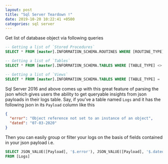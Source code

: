 ```yaml
---
layout: post
title: "Sql Server Teardown !"
date: 2019-10-20 10:22:41 +0500
categories: sql server
---
```


Get list of database object via following queries

```sql
-- Getting a list of `Stored Procedures`
SELECT * FROM [master].INFORMATION_SCHEMA.ROUTINES WHERE [ROUTINE_TYPE] = 'PROCEDURE'

-- Getting a list of `Tables`
SELECT * FROM [master].INFORMATION_SCHEMA.TABLES WHERE [TABLE_TYPE] <> 'BASE TABLE'

-- Getting a list of `Views`
SELECT * FROM [master].INFORMATION_SCHEMA.TABLES WHERE [TABLE_TYPE] = 'VIEW'
```

Sql Server 2016 and above comes up with this great feature of parsing the json which gives users the ability to get queryable insights from json payloads in their logs table. Say, if you've a table named `Logs` and it has the following json in its `Payload` column like this

```json
{
  "error": "Object reference not set to an instance of an object",
  "dated": "07-03-2020"
}
```

Then you can easily group or filter your logs on the basis of fields contained in your json payload i.e.

```sql
SELECT JSON_VALUE([Payload], '$.error'), JSON_VALUE([Payload], '$.dated')
FROM [Logs]
```
